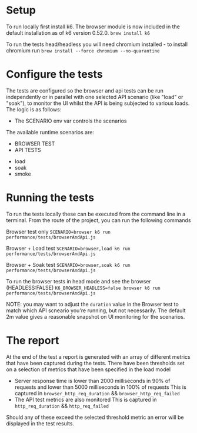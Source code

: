 # Setup
To run locally first install k6. The browser module is now included in the default installation as of k6 version 0.52.0.
`brew install k6`

To run the tests head/headless you will need chromium installed - to install chromium run
`brew install --force chromium --no-quarantine ` 

# Configure the tests
The tests are configured so the browser and api tests can be run independently or in parallel with one selected API scenario (like "load" or "soak"), to monitor the UI whilst the API is being subjected to various loads. The logic is as follows:
* The SCENARIO env var controls the scenarios
 
The available runtime scenarios are:
 
 - BROWSER TEST
 - API TESTS
 * load
 * soak
 * smoke

# Running the tests
To run the tests locally these can be executed from the command line in a terminal. 
From the route of the project, you can run the following commands

Browser test only
`SCENARIO=browser k6 run performance/tests/browserAndApi.js`

Browser + Load test
`SCENARIO=browser,load k6 run performance/tests/browserAndApi.js`

Browser + Soak test
`SCENARIO=browser,soak k6 run performance/tests/browserAndApi.js`

To run the browser tests in head mode and see the browser (HEADLESS:FALSE)
`K6_BROWSER_HEADLESS=false browser k6 run performance/tests/browserAndApi.js`

NOTE: you may want to adjust the `duration` value in the Browser test to match which API scneario you're running, but not necessarily. The default 2m value gives a reasonable snapshot on UI monitoring for the scenarios.


# The report

At the end of the test a report is generated with an array of different metrics that have been captured during the tests. 
There have been thresholds set on a selection of metrics that have been specified in the load model 
* Server response time is lower than 2000 milliseconds in 90% of requests and lower than
5000 milliseconds in 100% of requests
This is captured in `browser_http_req_duration` && `browser_http_req_failed`
* The API test metrics are also monitored 
This is captured in `http_req_duration` && `http_req_failed`

Should any of these exceed the selected threshold metric an error will be displayed in the test results.